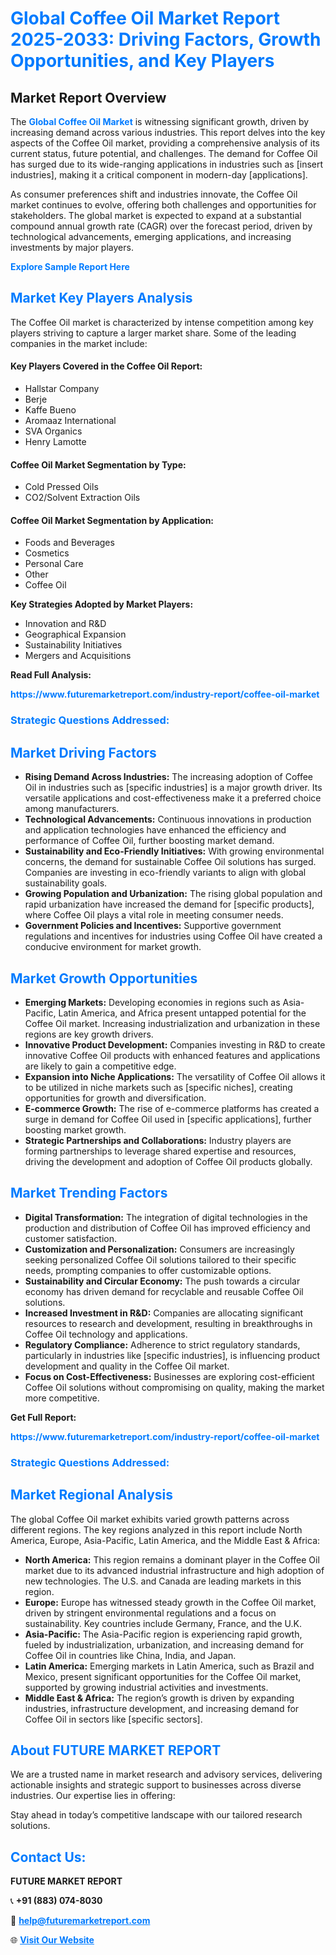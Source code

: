 <h1 style="color: #007BFF;">Global Coffee Oil Market Report 2025-2033: Driving Factors, Growth Opportunities, and Key Players</h1>

<section id="overview">
<h2>Market Report Overview</h2>
<p>The <a href="https://www.futuremarketreport.com/industry-report/coffee-oil-market" style="color: #007BFF; text-decoration: none;"><strong>Global Coffee Oil Market</strong></a> is witnessing significant growth, driven by increasing demand across various industries. This report delves into the key aspects of the Coffee Oil market, providing a comprehensive analysis of its current status, future potential, and challenges. The demand for Coffee Oil has surged due to its wide-ranging applications in industries such as [insert industries], making it a critical component in modern-day [applications].</p>
<p>As consumer preferences shift and industries innovate, the Coffee Oil market continues to evolve, offering both challenges and opportunities for stakeholders. The global market is expected to expand at a substantial compound annual growth rate (CAGR) over the forecast period, driven by technological advancements, emerging applications, and increasing investments by major players.</p>
</section>

<section id="overview">
<p><a href="https://www.futuremarketreport.com/request-sample/reportId=112267" style="color: #007BFF; text-decoration: none;"><strong>Explore Sample Report Here</strong></a></p>
</section>

<section id="key-players">
<h2 style="color: #007BFF;">Market Key Players Analysis</h2>
<p>The Coffee Oil market is characterized by intense competition among key players striving to capture a larger market share. Some of the leading companies in the market include:</p>
<h4>Key Players Covered in the Coffee Oil Report:</h4>
<ul><li>Hallstar Company</li><li>Berje</li><li>Kaffe Bueno</li><li>Aromaaz International</li><li>SVA Organics</li><li>Henry Lamotte</li></ul>
<h4>Coffee Oil Market Segmentation by Type:</h4>
<ul><li>Cold Pressed Oils</li><li>CO2/Solvent Extraction Oils</li></ul>

<h4>Coffee Oil Market Segmentation by Application:</h4>
<ul><li>Foods and Beverages</li><li>Cosmetics</li><li>Personal Care</li><li>Other</li><li>Coffee Oil</li></ul>
<p><strong>Key Strategies Adopted by Market Players:</strong></p>
<ul>
<li>Innovation and R&D</li>
<li>Geographical Expansion</li>
<li>Sustainability Initiatives</li>
<li>Mergers and Acquisitions</li>
</ul>
</section>

<section>
<p><strong>Read Full Analysis: </strong></p><a href="https://www.futuremarketreport.com/industry-report/coffee-oil-market" style="color: #007BFF; text-decoration: none;"><strong>https://www.futuremarketreport.com/industry-report/coffee-oil-market</strong></a>
<h3 style="color: #007BFF;">Strategic Questions Addressed:</h3>
</section>

<section id="driving-factors">
<h2 style="color: #007BFF;">Market Driving Factors</h2>
<ul>
<li><strong>Rising Demand Across Industries:</strong> The increasing adoption of Coffee Oil in industries such as [specific industries] is a major growth driver. Its versatile applications and cost-effectiveness make it a preferred choice among manufacturers.</li>
<li><strong>Technological Advancements:</strong> Continuous innovations in production and application technologies have enhanced the efficiency and performance of Coffee Oil, further boosting market demand.</li>
<li><strong>Sustainability and Eco-Friendly Initiatives:</strong> With growing environmental concerns, the demand for sustainable Coffee Oil solutions has surged. Companies are investing in eco-friendly variants to align with global sustainability goals.</li>
<li><strong>Growing Population and Urbanization:</strong> The rising global population and rapid urbanization have increased the demand for [specific products], where Coffee Oil plays a vital role in meeting consumer needs.</li>
<li><strong>Government Policies and Incentives:</strong> Supportive government regulations and incentives for industries using Coffee Oil have created a conducive environment for market growth.</li>
</ul>
</section>

<section id="growth-opportunities">
<h2 style="color: #007BFF;">Market Growth Opportunities</h2>
<ul>
<li><strong>Emerging Markets:</strong> Developing economies in regions such as Asia-Pacific, Latin America, and Africa present untapped potential for the Coffee Oil market. Increasing industrialization and urbanization in these regions are key growth drivers.</li>
<li><strong>Innovative Product Development:</strong> Companies investing in R&D to create innovative Coffee Oil products with enhanced features and applications are likely to gain a competitive edge.</li>
<li><strong>Expansion into Niche Applications:</strong> The versatility of Coffee Oil allows it to be utilized in niche markets such as [specific niches], creating opportunities for growth and diversification.</li>
<li><strong>E-commerce Growth:</strong> The rise of e-commerce platforms has created a surge in demand for Coffee Oil used in [specific applications], further boosting market growth.</li>
<li><strong>Strategic Partnerships and Collaborations:</strong> Industry players are forming partnerships to leverage shared expertise and resources, driving the development and adoption of Coffee Oil products globally.</li>
</ul>
</section>

<section id="trending-factors">
<h2 style="color: #007BFF;">Market Trending Factors</h2>
<ul>
<li><strong>Digital Transformation:</strong> The integration of digital technologies in the production and distribution of Coffee Oil has improved efficiency and customer satisfaction.</li>
<li><strong>Customization and Personalization:</strong> Consumers are increasingly seeking personalized Coffee Oil solutions tailored to their specific needs, prompting companies to offer customizable options.</li>
<li><strong>Sustainability and Circular Economy:</strong> The push towards a circular economy has driven demand for recyclable and reusable Coffee Oil solutions.</li>
<li><strong>Increased Investment in R&D:</strong> Companies are allocating significant resources to research and development, resulting in breakthroughs in Coffee Oil technology and applications.</li>
<li><strong>Regulatory Compliance:</strong> Adherence to strict regulatory standards, particularly in industries like [specific industries], is influencing product development and quality in the Coffee Oil market.</li>
<li><strong>Focus on Cost-Effectiveness:</strong> Businesses are exploring cost-efficient Coffee Oil solutions without compromising on quality, making the market more competitive.</li>
</ul>
</section>

<section>
<p><strong>Get Full Report: </strong></p><a href="https://www.futuremarketreport.com/industry-report/coffee-oil-market" style="color: #007BFF; text-decoration: none;"><strong>https://www.futuremarketreport.com/industry-report/coffee-oil-market</strong></a>
<h3 style="color: #007BFF;">Strategic Questions Addressed:</h3>
</section>


<section id="regional-analysis">
<h2 style="color: #007BFF;">Market Regional Analysis</h2>
<p>The global Coffee Oil market exhibits varied growth patterns across different regions. The key regions analyzed in this report include North America, Europe, Asia-Pacific, Latin America, and the Middle East & Africa:</p>
<ul>
<li><strong>North America:</strong> This region remains a dominant player in the Coffee Oil market due to its advanced industrial infrastructure and high adoption of new technologies. The U.S. and Canada are leading markets in this region.</li>
<li><strong>Europe:</strong> Europe has witnessed steady growth in the Coffee Oil market, driven by stringent environmental regulations and a focus on sustainability. Key countries include Germany, France, and the U.K.</li>
<li><strong>Asia-Pacific:</strong> The Asia-Pacific region is experiencing rapid growth, fueled by industrialization, urbanization, and increasing demand for Coffee Oil in countries like China, India, and Japan.</li>
<li><strong>Latin America:</strong> Emerging markets in Latin America, such as Brazil and Mexico, present significant opportunities for the Coffee Oil market, supported by growing industrial activities and investments.</li>
<li><strong>Middle East & Africa:</strong> The region’s growth is driven by expanding industries, infrastructure development, and increasing demand for Coffee Oil in sectors like [specific sectors].</li>
</ul>
</section>

<footer>
<h2 style="color: #007BFF;">About FUTURE MARKET REPORT</h2>
<p>We are a trusted name in market research and advisory services, delivering actionable insights and strategic support to businesses across diverse industries. Our expertise lies in offering:</p>

<p>Stay ahead in today’s competitive landscape with our tailored research solutions.</p>

<h2 style="color: #007BFF;">Contact Us:</h2>
<p><strong>FUTURE MARKET REPORT</strong></p>
<p>📞 <strong>+91 (883) 074-8030</strong></p>
<p>📧 <strong><a href="mailto:help@futuremarketreport.com" style="color: #007BFF;">help@futuremarketreport.com</a></strong></p>
<p>🌐 <strong><a href="https://www.futuremarketreport.com/" style="color: #007BFF;">Visit Our Website</a></strong></p>
</footer>